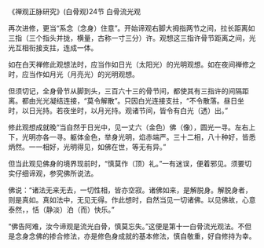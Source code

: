《禅观正脉研究》(白骨观)24节 白骨流光观

再次进修，更当“系念（念身）住意”。开始谛观右脚大拇指两节之间，拉长距离如三指（三个指头并拢，横量，古称一寸三分）许。观想这三指许骨节距离之间，光光互相衔接支拄，连成一体。

如在白天禅修此观想法时，应当作如日光（太阳光）的光明观想。如在夜间禅修之时，应当作如月光（月亮光）的光明观想。

但须切记，全身骨节从脚到头，三百六十三的骨节间，都使其有三指许的间隔距离。都由光光凝结连接，“莫令解散”。只因白光连接支拄，“不令散落。昼日坐时，以日光持。若夜坐时，以月光持。观诸节间，皆令有白光（透）出。”

修此观想成就晚“当自然于日光中，见一丈六（金色）佛（像），圆光一寻。左右上下，光明亦各一寻。躯体金色，举身光明，焰赤端严。三十二相，八十种好，皆悉炳然。一一相好，光明得见，如佛在世，等无有异。”

但当此观见佛身的境界现前时，“慎莫作（顶）礼。”一有迷误，便着邪见。须要切实仔细谛观，参究佛所说法。

佛说：“诸法无来无去，一切性相，皆亦空寂。诸佛如来，是解脱身。解脱身者，则是真如。真如法中，无见无得。作此想时，自然当见一切诸佛。以见佛故，心意泰然，，恬（静淡）泊（而）快乐。”

“佛告阿难，汝今谛观是流光白骨，慎莫忘失。”这便是第十一白骨流光观法。不但是念身念佛的掺合修法，亦是修色身成就的基本修法，慎自敬重，好自修持为幸。


